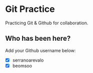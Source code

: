 # Git Practice

Practicing Git &amp; Github for collaboration.

## Who has been here?

Add your Github username below:

- [x] serranoarevalo
- [x] beomsoo
